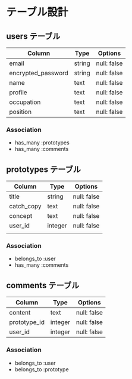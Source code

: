 # テーブル設計

## users テーブル

| Column             | Type   | Options     |
| ------------------ | ------ | ----------- |
| email              | string | null: false |
| encrypted_password | string | null: false |
| name               | text   | null: false |
| profile            | text   | null: false |
| occupation         | text   | null: false |
| position           | text   | null: false |


### Association
- has_many :prototypes
- has_many :comments


## prototypes テーブル

| Column             | Type   | Options     |
| ------------------ | ------ | ----------- |
| title              | string | null: false |
| catch_copy         | text   | null: false |
| concept            | text   | null: false |
| user_id            | integer| null: false |
|                    |        |             |

### Association
- belongs_to :user
- has_many :comments


## comments テーブル

| Column             | Type   | Options     |
| ------------------ | ------ | ----------- |
| content            | text   | null: false |
| prototype_id       | integer| null: false |
| user_id            | integer| null: false |

### Association
- belongs_to :user
- belongs_to :prototype

